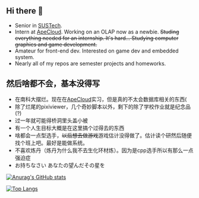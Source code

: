 ## Hi there 👋

- Senior in [SUSTech](https://www.sustech.edu.cn/en/).
- Intern at [ApeCloud](https://github.com/apecloud). Working on an OLAP now as a newbie. ~~Studing everything needed for an internship. It's hard... Studying computer graphics and game development.~~
- Amateur for front-end dev. Interested on game dev and embedded system.
- Nearly all of my repos are semester projects and homeworks.

## 然后啥都不会，基本没得写

- 在南科大摆烂。现在在[ApeCloud](https://github.com/apecloud)实习，但是真的不太会数据库相关的东西(
- 除了烂尾的pixiviewer，几个奇妙脚本以外，剩下的除了学校作业就是纪念品(?)
- 过一年就可能得桥洞里头盖小被
- 有一个人生目标大概是在这里搞个过得去的东西
- 啥都会一点型选手，~~以后想去做游戏~~游戏估计没得做了。估计读个研然后随便找个班上吧。最好是能做系统。
- 不喜欢炼丹（炼丹为什么我不去生化环材炼）。因为是cpp选手所以有那么一点强迫症
- お持ちなさい あなたの望んだその星を

[![Anurag's GitHub stats](https://github-readme-stats.vercel.app/api?username=Fros1er)](https://github.com/anuraghazra/github-readme-stats)

[![Top Langs](https://github-readme-stats.vercel.app/api/top-langs/?username=Fros1er&layout=compact&hide=vhdl,verilog,systemverilog,assembly,plpgsql)](https://github.com/anuraghazra/github-readme-stats)
